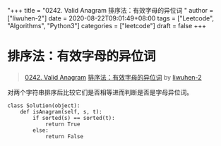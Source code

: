 "+++
title = "0242. Valid Anagram 排序法：有效字母的异位词 "
author = ["liwuhen-2"]
date = 2020-08-22T09:01:49+08:00
tags = ["Leetcode", "Algorithms", "Python3"]
categories = ["leetcode"]
draft = false
+++

# 排序法：有效字母的异位词

> [0242. Valid Anagram](https://leetcode-cn.com/problems/valid-anagram/)
> [排序法：有效字母的异位词](https://leetcode-cn.com/problems/valid-anagram/solution/pai-xu-fa-you-xiao-zi-mu-de-yi-wei-ci-by-liwuhen-2/) by [liwuhen-2](https://leetcode-cn.com/u/liwuhen-2/)


对两个字符串排序后比较它们是否相等进而判断是否是字母异位词。

```
class Solution(object):
    def isAnagram(self, s, t):
    	if sorted(s) == sorted(t):
    		return True
    	else:
    		return False
```